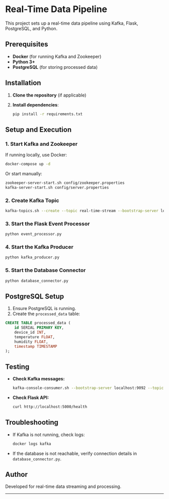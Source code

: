 # Real-Time Data Pipeline

This project sets up a real-time data pipeline using Kafka, Flask, PostgreSQL, and Python.

## Prerequisites

- **Docker** (for running Kafka and Zookeeper)
- **Python 3+**
- **PostgreSQL** (for storing processed data)

## Installation

1. **Clone the repository** (if applicable)
2. **Install dependencies**:

   ```sh
   pip install -r requirements.txt
   ```

## Setup and Execution

### 1. Start Kafka and Zookeeper
If running locally, use Docker:

```sh
docker-compose up -d
```

Or start manually:

```sh
zookeeper-server-start.sh config/zookeeper.properties
kafka-server-start.sh config/server.properties
```

### 2. Create Kafka Topic
```sh
kafka-topics.sh --create --topic real-time-stream --bootstrap-server localhost:9092 --partitions 1 --replication-factor 1
```

### 3. Start the Flask Event Processor
```sh
python event_processor.py
```

### 4. Start the Kafka Producer
```sh
python kafka_producer.py
```

### 5. Start the Database Connector
```sh
python database_connector.py
```

## PostgreSQL Setup

1. Ensure PostgreSQL is running.
2. Create the `processed_data` table:

```sql
CREATE TABLE processed_data (
    id SERIAL PRIMARY KEY,
    device_id INT,
    temperature FLOAT,
    humidity FLOAT,
    timestamp TIMESTAMP
);
```

## Testing

- **Check Kafka messages:** 
  ```sh
  kafka-console-consumer.sh --bootstrap-server localhost:9092 --topic real-time-stream --from-beginning
  ```

- **Check Flask API:**
  ```sh
  curl http://localhost:5000/health
  ```

## Troubleshooting

- If Kafka is not running, check logs:
  ```sh
  docker logs kafka
  ```
- If the database is not reachable, verify connection details in `database_connector.py`.

## Author
Developed for real-time data streaming and processing.

---

